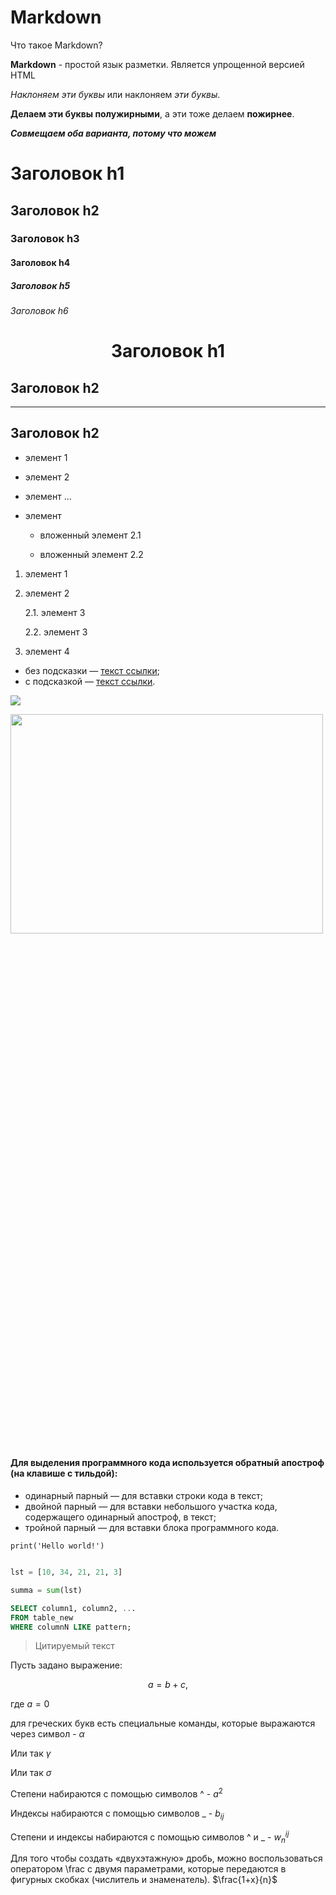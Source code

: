 # Markdown

Что такое Markdown?

**Markdown** - простой язык разметки. Является упрощенной версией HTML

*Наклоняем эти буквы* или наклоняем *эти буквы*.

**Делаем эти буквы полужирными**, а эти тоже делаем **пожирнее**.

***Совмещаем оба варианта, потому что можем***

# Заголовок h1

## Заголовок h2

### Заголовок h3

#### Заголовок h4

##### Заголовок h5

###### Заголовок h6

# <center> Заголовок h1 </center>

## Заголовок h2

---

## Заголовок h2

+ элемент 1

- элемент 2

* элемент ...

* элемент

  * вложенный элемент 2.1

  * вложенный элемент 2.2

1. элемент 1

2. элемент 2

    2.1. элемент 3

    2.2. элемент 3

3. элемент 4


*  без подсказки — [текст ссылки](http://example.com/link);
*  c подсказкой — [текст ссылки](http://example.com/link "Подсказка").

![](https://i.imgur.com/3uj9teq.png)

<img src=https://i.imgur.com/3uj9teq.png width=500px height=30%>


#### Для выделения программного кода используется обратный апостроф (на клавише с тильдой):

*  одинарный парный — для вставки строки кода в текст;
*  двойной парный — для вставки небольшого участка кода, содержащего одинарный апостроф, в текст;
*  тройной парный — для вставки блока программного кода.

`print('Hello world!')`

```python

lst = [10, 34, 21, 21, 3]

summa = sum(lst)

```

```SQL
SELECT column1, column2, ...
FROM table_new
WHERE columnN LIKE pattern;
```

> Цитируемый текст

Пусть задано выражение:

$$a = b +c,$$

где $a=0$

для греческих букв есть специальные команды, которые выражаются через символ \- $\alpha$ 

Или так $\gamma$ 

Или так $\sigma$ 

Степени набираются с помощью символов ^ - $a^2$ 

Индексы набираются с помощью символов _ - $b_{ij}$ 

Степени и индексы набираются с помощью символов ^ и _ - $w^{ij}_n$ 

Для того чтобы создать «двухэтажную» дробь, можно воспользоваться оператором \frac с двумя параметрами, которые передаются в фигурных скобках (числитель и знаменатель). $\frac{1+x}{n}$ 



